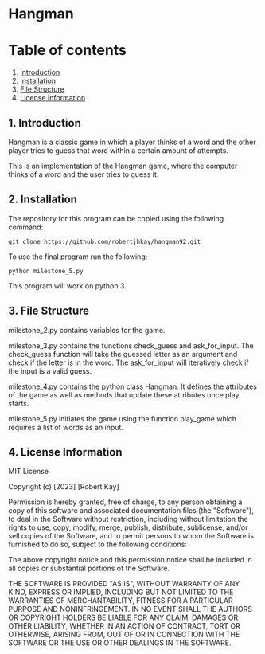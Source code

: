 # Hangman

# Table of contents
1. [Introduction](#introduction)
2. [Installation](#section2)
3. [File Structure](#section3)
4. [License Information](#section4)

## 1. Introduction <a name="introduction"></a>
Hangman is a classic game in which a player thinks of a word and the other player tries to guess that word within a certain amount of attempts.

This is an implementation of the Hangman game, where the computer thinks of a word and the user tries to guess it. 

## 2. Installation <a name="section2"></a>
The repository for this program can be copied using the following command:

```
git clone https://github.com/robertjhkay/hangman92.git

```

To use the final program run the following:

```
python milestone_5.py
```
This program will work on python 3.

## 3. File Structure <a name="section3"></a>
milestone_2.py contains variables for the game.

milestone_3.py contains the functions check_guess and ask_for_input. The check_guess function will take the guessed letter as an argument and check if the letter is in the word. The ask_for_input will iteratively check if the input is a valid guess.

milestone_4.py contains the python class Hangman. It defines the attributes of the game as well as methods that update these attributes once play starts.

milestone_5.py initiates the game using the function play_game which requires a list of words as an input.

## 4. License Information <a name="section4"></a>
MIT License

Copyright (c) [2023] [Robert Kay]

Permission is hereby granted, free of charge, to any person obtaining a copy of this software and associated documentation files (the "Software"), to deal in the Software without restriction, including without limitation the rights to use, copy, modify, merge, publish, distribute, sublicense, and/or sell copies of the Software, and to permit persons to whom the Software is furnished to do so, subject to  the following conditions:

The above copyright notice and this permission notice shall be included in all copies or substantial portions of the Software.

THE SOFTWARE IS PROVIDED "AS IS", WITHOUT WARRANTY OF ANY KIND, EXPRESS OR IMPLIED, INCLUDING BUT NOT LIMITED TO THE WARRANTIES OF MERCHANTABILITY, FITNESS FOR A PARTICULAR PURPOSE AND NONINFRINGEMENT. IN NO EVENT SHALL THE AUTHORS OR COPYRIGHT HOLDERS BE LIABLE FOR ANY CLAIM, DAMAGES OR OTHER LIABILITY, WHETHER IN AN ACTION OF CONTRACT, TORT OR OTHERWISE, ARISING FROM, OUT OF OR IN CONNECTION WITH THE SOFTWARE OR THE USE OR OTHER DEALINGS IN THE SOFTWARE.
